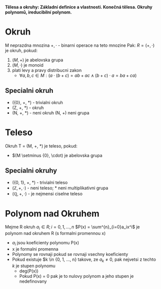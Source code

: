 **Tělesa a okruhy: Základní definice a vlastnosti. Konečná tělesa. Okruhy polynomů, ireducibilní polynom.**

# Okruh
M neprazdna mnozina
$+, \cdot$ - binarni operace na teto mnozine
Pak:
$R=(+,\cdot)$ je okruh, pokud:
1. $(M, +)$ je abelovska grupa
2. $(M, \cdot)$ je monoid
3. plati levy a pravy distribucni zakon
	- $\forall a, b, c \in M: (a \cdot (b + c) = ab + ac \wedge (b + c) \cdot a = ba + ca)$

## Specialni okruh
- ({0}, +, \*) - trivialni okruh
- (Z, +, \*) - okruh
- (N, +, \*) - neni okruh (N, +) neni grupa

# Teleso
Okruh T = (M, +, \*) je teleso, pokud:
- $(M \setminus {0}, \cdot) je abelovska grupa

## Specialni okruhy
- ({0, 1}, +, \*) - trivialni teleso
- $(\mathbb{Z}, +, \cdot)$ - neni teleso; \* neni multiplikativni grupa
- $(\mathbb{Q}, +, \cdot)$ - je nejmensi ciselne teleso

# Polynom nad Okruhem
Mejme R okruh
$a_i \in R; i = 0, 1, …, n$
$P(x) = \sum^{n}_{i=0}a_ix^i$
je polynom nad okruhem R (s formalni promennou x)

- $a_i$ jsou koeficienty polynomu P(x)
- x je formalni promenna
- Polynomy se rovnaji pokud se rovnaji vsechny koeficienty
- Pokud existuje $k \in {0, 1, …, n} takove, ze $a_k \ne 0$, pak nejvetsi z techto $k$ je stupen polynomu
	- deg(P(x))
	- Pokud P(x) = 0 pak je to nulovy polynom a jeho stupen je nedefinovany
